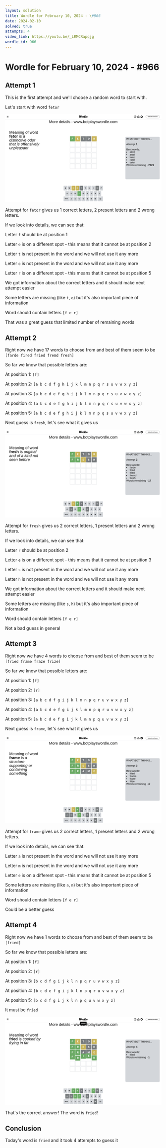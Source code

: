 ```yaml
---
layout: solution
title: Wordle for February 10, 2024 - \#966
date: 2024-02-10
solved: true
attempts: 4
video_link: https://youtu.be/_LRMCRapqjg
wordle_id: 966
---
```


# Wordle for February 10, 2024 - \#966

## Attempt 1

This is the first attempt and we'll choose a random word to start with.

Let's start with word `fetor`

![Attempt 1](2024-02-10/attempt-1.png)

Attempt for `fetor` gives us 1 correct letters, 2 present letters and 2 wrong letters.

If we look into details, we can see that:

Letter `f` should be at position 1

Letter `e` is on a different spot - this means that it cannot be at position 2

Letter `t` is not present in the word and we will not use it any more

Letter `o` is not present in the word and we will not use it any more

Letter `r` is on a different spot - this means that it cannot be at position 5

We got information about the correct letters and it should make next attempt easier

Some letters are missing (like `t`, `o`) but it's also important piece of information

Word should contain letters `[f e r]`

That was a great guess that limited number of remaining words



## Attempt 2

Right now we have 17 words to choose from and best of them seem to be `[farde fired fried fremd fresh]`

So far we know that possible letters are:

At position 1: `[f]`

At position 2: `[a b c d f g h i j k l m n p q r s u v w x y z]`

At position 3: `[a b c d e f g h i j k l m n p q r s u v w x y z]`

At position 4: `[a b c d e f g h i j k l m n p q r s u v w x y z]`

At position 5: `[a b c d e f g h i j k l m n p q s u v w x y z]`

Next guess is `fresh`, let's see what it gives us

![Attempt 2](2024-02-10/attempt-2.png)

Attempt for `fresh` gives us 2 correct letters, 1 present letters and 2 wrong letters.

If we look into details, we can see that:

Letter `r` should be at position 2

Letter `e` is on a different spot - this means that it cannot be at position 3

Letter `s` is not present in the word and we will not use it any more

Letter `h` is not present in the word and we will not use it any more

We got information about the correct letters and it should make next attempt easier

Some letters are missing (like `s`, `h`) but it's also important piece of information

Word should contain letters `[f e r]`

Not a bad guess in general



## Attempt 3

Right now we have 4 words to choose from and best of them seem to be `[fried frame fraze frize]`

So far we know that possible letters are:

At position 1: `[f]`

At position 2: `[r]`

At position 3: `[a b c d f g i j k l m n p q r u v w x y z]`

At position 4: `[a b c d e f g i j k l m n p q r u v w x y z]`

At position 5: `[a b c d e f g i j k l m n p q u v w x y z]`

Next guess is `frame`, let's see what it gives us

![Attempt 3](2024-02-10/attempt-3.png)

Attempt for `frame` gives us 2 correct letters, 1 present letters and 2 wrong letters.

If we look into details, we can see that:

Letter `a` is not present in the word and we will not use it any more

Letter `m` is not present in the word and we will not use it any more

Letter `e` is on a different spot - this means that it cannot be at position 5

Some letters are missing (like `a`, `m`) but it's also important piece of information

Word should contain letters `[f e r]`

Could be a better guess



## Attempt 4

Right now we have 1 words to choose from and best of them seem to be `[fried]`

So far we know that possible letters are:

At position 1: `[f]`

At position 2: `[r]`

At position 3: `[b c d f g i j k l n p q r u v w x y z]`

At position 4: `[b c d e f g i j k l n p q r u v w x y z]`

At position 5: `[b c d f g i j k l n p q u v w x y z]`

It must be `fried`

![Attempt 4](2024-02-10/attempt-4.png)

That's the correct answer! The word is `fried`!

## Conclusion

Today's word is `fried` and it took 4 attempts to guess it

